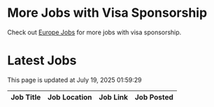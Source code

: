 # More Jobs with Visa Sponsorship

Check out [Europe Jobs](https://github.com/sureshparimi/europejobs#latest-jobs) for more jobs with visa sponsorship.

# Latest Jobs

This page is updated at July 19, 2025 01:59:29

| Job Title | Job Location | Job Link | Job Posted |
| --- | --- | --- | --- |
